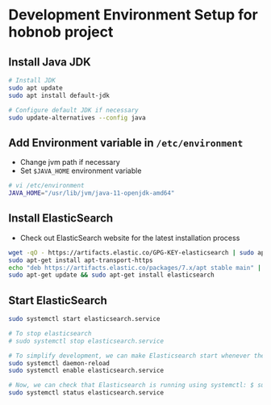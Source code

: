 # Development Environment Setup for hobnob project

## Install Java JDK

```bash
# Install JDK
sudo apt update
sudo apt install default-jdk

# Configure default JDK if necessary
sudo update-alternatives --config java
```

## Add Environment variable in `/etc/environment`

- Change jvm path if necessary
- Set `$JAVA_HOME` environment variable

```bash
# vi /etc/environment
JAVA_HOME="/usr/lib/jvm/java-11-openjdk-amd64"
```

## Install ElasticSearch

- Check out ElasticSearch website for the latest installation process

```bash
wget -qO - https://artifacts.elastic.co/GPG-KEY-elasticsearch | sudo apt-key add -
sudo apt-get install apt-transport-https
echo "deb https://artifacts.elastic.co/packages/7.x/apt stable main" | sudo tee -a /etc/apt/sources.list.d/elastic-7.x.list
sudo apt-get update && sudo apt-get install elasticsearch
```

## Start ElasticSearch

```bash
sudo systemctl start elasticsearch.service

# To stop elasticsearch
# sudo systemctl stop elasticsearch.service

# To simplify development, we can make Elasticsearch start whenever the system is rebooted by enabling it:
sudo systemctl daemon-reload
sudo systemctl enable elasticsearch.service

# Now, we can check that Elasticsearch is running using systemctl: $ sudo systemctl start elasticsearch.service
sudo systemctl status elasticsearch.service
```
